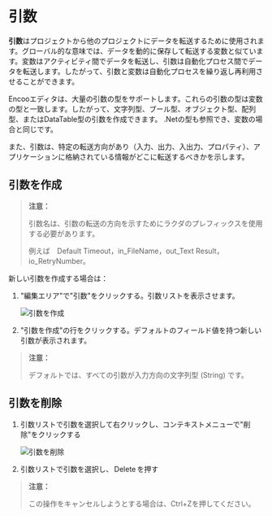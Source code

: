 # 引数

**引数**はプロジェクトから他のプロジェクトにデータを転送するために使用されます。グローバル的な意味では、データを動的に保存して転送する変数と似ています。変数はアクティビティ間でデータを転送し、引数は自動化プロセス間でデータを転送します。したがって、引数と変数は自動化プロセスを繰り返し再利用させることができます。

Encooエディタは、大量の引数の型をサポートします。これらの引数の型は変数の型と一致します。したがって、文字列型、ブール型、オブジェクト型、配列型、またはDataTable型の引数を作成できます。 .Netの型も参照でき、変数の場合と同じです。

また、引数は、特定の転送方向があり（入力、出力、入出力、プロパティ）、アプリケーションに格納されている情報がどこに転送するべきかを示します。

## 引数を作成

> **注意：**
>
> 引数名は、引数の転送の方向を示すためにラクダのプレフィックスを使用する必要があります。
>
> 例えば　Default Timeout，in_FileName，out_Text Result，io_RetryNumber。

新しい引数を作成する場合は：

1. "編集エリア"で"引数"をクリックする。引数リストを表示させます。

    ![引数を作成](https://docimages.blob.core.chinacloudapi.cn/images/Studio/Argument/argumentPanel-createArgument.png)

2. "引数を作成"の行をクリックする。デフォルトのフィールド値を持つ新しい引数が表示されます。

> **注意：**
>
> デフォルトでは、すべての引数が入力方向の文字列型 (String) です。

## 引数を削除

1. 引数リストで引数を選択して右クリックし、コンテキストメニューで"削除"をクリックする

    ![引数を削除](https://docimages.blob.core.chinacloudapi.cn/images/Studio/Argument/deleteArgument.png)

2. 引数リストで引数を選択し、 Delete を押す

> **注意：**
>
> この操作をキャンセルしようとする場合は、Ctrl+Zを押してください。
